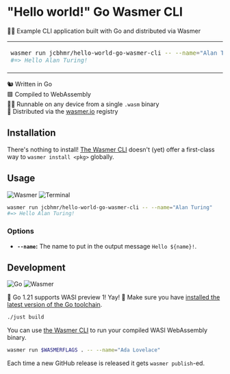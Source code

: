 # "Hello world!" Go Wasmer CLI

👨‍💻 Example CLI application built with Go and distributed via Wasmer

<table align=center><td>

```sh
wasmer run jcbhmr/hello-world-go-wasmer-cli -- --name="Alan Turing"
#=> Hello Alan Turing!
```

</table>

🐿️ Written in Go \
🟪 Compiled to WebAssembly \
👨‍💻 Runnable on any device from a single `.wasm` binary \
🚛 Distributed via the [wasmer.io] registry

## Installation

There's nothing to install! [The Wasmer CLI] doesn't (yet) offer a first-class
way to `wasmer install <pkg>` globally.

## Usage

![Wasmer](https://img.shields.io/static/v1?style=for-the-badge&message=Wasmer&color=4946DD&logo=Wasmer&logoColor=FFFFFF&label=)
![Terminal](https://img.shields.io/static/v1?style=for-the-badge&message=Terminal&color=4D4D4D&logo=Windows+Terminal&logoColor=FFFFFF&label=)

```sh
wasmer run jcbhmr/hello-world-go-wasmer-cli -- --name="Alan Turing"
#=> Hello Alan Turing!
```

### Options

- **`--name`:** The name to put in the output message `Hello ${name}!`.

## Development

![Go](https://img.shields.io/static/v1?style=for-the-badge&message=Go&color=00ADD8&logo=Go&logoColor=FFFFFF&label=)
![Wasmer](https://img.shields.io/static/v1?style=for-the-badge&message=Wasmer&color=4946DD&logo=Wasmer&logoColor=FFFFFF&label=)

🎉 Go 1.21 supports WASI preview 1! Yay! 🥳 Make sure you have [installed the
latest version of the Go toolchain].

```sh
./just build
```

You can use [the Wasmer CLI] to run your compiled WASI WebAssembly binary.

```sh
wasmer run $WASMERFLAGS . -- --name="Ada Lovelace"
```

Each time a new GitHub release is released it gets `wasmer publish`-ed.

[installed the latest version of the Go toolchain]: https://go.dev/doc/install
[the wasmer cli]: https://docs.wasmer.io/install
[wasmer.io]: https://wasmer.io/
